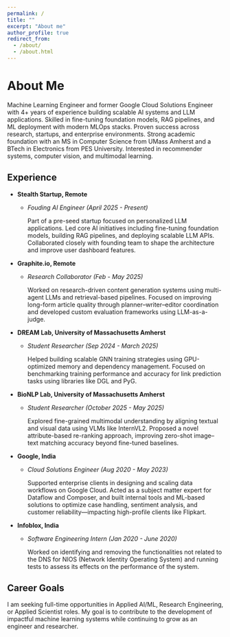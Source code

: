 ```yaml
---
permalink: /
title: ""
excerpt: "About me"
author_profile: true
redirect_from: 
  - /about/
  - /about.html
---
```

# About Me

Machine Learning Engineer and former Google Cloud Solutions Engineer with 4+ years of experience building scalable AI systems and LLM applications. Skilled in fine-tuning foundation models, RAG pipelines, and ML deployment with modern MLOps stacks. Proven success across research, startups, and enterprise environments. Strong academic foundation with an MS in Computer Science from UMass Amherst and a BTech in Electronics from PES University. Interested in recommender systems, computer vision, and multimodal learning.

## Experience
- **Stealth Startup, Remote**
  - *Fouding AI Engineer (April 2025 - Present)*

    Part of a pre-seed startup focused on personalized LLM applications. Led core AI initiatives including fine-tuning foundation models, building RAG pipelines, and deploying scalable LLM APIs. Collaborated closely with founding team to shape the architecture and improve user dashboard features.
    
- **Graphite.io, Remote**
  - *Research Collaborator (Feb - May 2025)*

    Worked on research-driven content generation systems using multi-agent LLMs and retrieval-based pipelines. Focused on improving long-form article quality through planner–writer–editor coordination and developed custom evaluation frameworks using LLM-as-a-judge.

- **DREAM Lab, University of Massachusetts Amherst**
  - *Student Researcher (Sep 2024 - March 2025)*
 
    Helped building scalable GNN training strategies using GPU-optimized memory and dependency management. Focused on benchmarking training performance and accuracy for link prediction tasks using libraries like DGL and PyG.

- **BioNLP Lab, University of Massachusetts Amherst**
  - *Student Researcher (October 2025 - May 2025)*
 
    Explored fine-grained multimodal understanding by aligning textual and visual data using VLMs like InternVL2. Proposed a novel attribute-based re-ranking approach, improving zero-shot image–text matching accuracy beyond fine-tuned baselines.

- **Google, India**
  - *Cloud Solutions Engineer (Aug 2020 - May 2023)*
 
    Supported enterprise clients in designing and scaling data workflows on Google Cloud. Acted as a subject matter expert for Dataflow and Composer, and built internal tools and ML-based solutions to optimize case handling, sentiment analysis, and customer reliability—impacting high-profile clients like Flipkart.

- **Infoblox, India**
  - *Software Engineering Intern (Jan 2020 - June 2020)*
 
    Worked on identifying and removing the functionalities not related to the DNS for NIOS (Network Identity Operating System) and running tests to assess its effects on the performance of the system.

## Career Goals


I am seeking full-time opportunities in Applied AI/ML, Research Engineering, or Applied Scientist roles. My goal is to contribute to the development of impactful machine learning systems while continuing to grow as an engineer and researcher.
